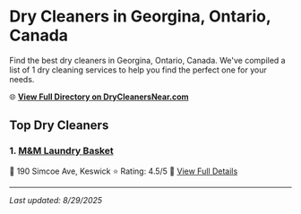 # Dry Cleaners in Georgina, Ontario, Canada

Find the best dry cleaners in Georgina, Ontario, Canada. We've compiled a list of 1 dry cleaning services to help you find the perfect one for your needs.

🌐 **[View Full Directory on DryCleanersNear.com](https://drycleanersnear.com/city/Canada/Ontario/Georgina)**

## Top Dry Cleaners

### 1. [M&M Laundry Basket](https://drycleanersnear.com/dryCleaner/68a67f90c2af6b6dc01e9c13/m-m-laundry-basket)
📍 190 Simcoe Ave, Keswick
⭐ Rating: 4.5/5
🔗 [View Full Details](https://drycleanersnear.com/dryCleaner/68a67f90c2af6b6dc01e9c13/m-m-laundry-basket)


---

*Last updated: 8/29/2025*
